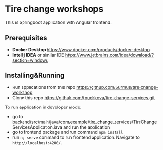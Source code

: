# Tire change workshops
This is Springboot application with Angular frontend.

## Prerequisites
- **Docker Desktop** https://www.docker.com/products/docker-desktop
- **Intellij IDEA** or similar IDE https://www.jetbrains.com/idea/download/?section=windows

## Installing&Running
- Run applications from this repo https://github.com/Surmus/tire-change-workshop
- Clone this repo https://github.com/tpuchkova/tire-change-services.git

To run application in developer mode:
- go to backend/src/main/java/com/example/tire_change_services/TireChangeServicesApplication.java and run the application
- go to frontend package and run command `npm install`
- run `ng serve` command to run frontend application. Navigate to `http://localhost:4200/`.
